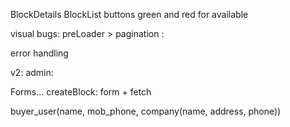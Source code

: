 BlockDetails
BlockList buttons
green and red for available

visual bugs:
preLoader > pagination
:

error handling

v2:
admin:

Forms...
createBlock: form + fetch

buyer_user(name, mob_phone, company(name, address, phone))
